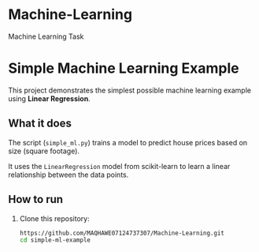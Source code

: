 # Machine-Learning
Machine Learning Task

# Simple Machine Learning Example

This project demonstrates the simplest possible machine learning example using **Linear Regression**.

##  What it does
The script (`simple_ml.py`) trains a model to predict house prices based on size (square footage).

It uses the `LinearRegression` model from scikit-learn to learn a linear relationship between the data points.

##  How to run
1. Clone this repository:
   ```bash
   https://github.com/MAQHAWE07124737307/Machine-Learning.git
   cd simple-ml-example

